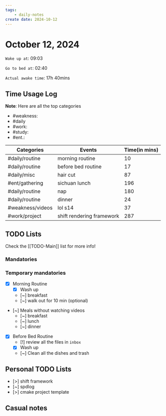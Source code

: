 ```yaml
---
tags: 
    - daily-notes
create date: 2024-10-12
---
```


# October 12, 2024

`Wake up at`: 09:03

`Go to bed at`: 02:40

`Actual awake time`: 17h 40mins

## Time Usage Log

**Note**: Here are all the top categories

- #weakness: 
- #daily
- #work:
- #study:
- #ent.:

| Categories       | Events                    | Time(in mins) |
|------------------|---------------------------|---------------|
| #daily/routine   | morning routine           | 10            |
| #daily/routine   | before bed routine        | 17            |
| #daily/misc      | hair cut                  | 87            |
| #ent/gathering   | sichuan lunch             | 196           |
| #daily/routine   | nap                       | 180           |
| #daily/routine   | dinner                    | 24            |
| #weakness/videos | lol s14                   | 37            |
| #work/project    | shift rendering framework | 287           |


## TODO Lists

Check the [[TODO-Main]] list for more info!

### Mandatories

### Temporary mandatories

- [x] Morning Routine 
    - [x] Wash up
    - [~] breakfast
    - [~] walk out for 10 min (optional)

- [~] Meals without watching videos
    - [~] breakfast
    - [~] lunch
    - [~] dinner

- [x] Before Bed Routine
    - [!] review all the files in `inbox`
    - [x] Wash up
    - [~] Clean all the dishes and trash
    
## Personal TODO Lists

- [>] shift framework
- [~] spdlog
- [>] cmake project template

## Casual notes
